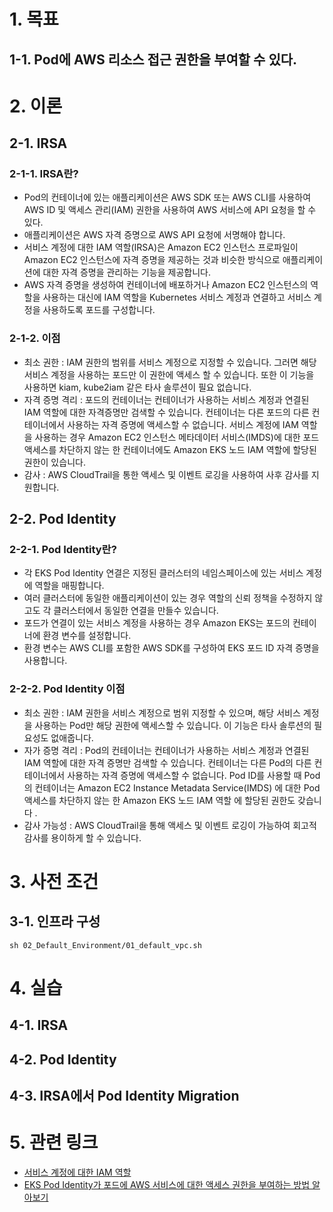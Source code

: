 # 1. 목표
## 1-1. Pod에 AWS 리소스 접근 권한을 부여할 수 있다.

# 2. 이론
## 2-1. IRSA
### 2-1-1. IRSA란?
- Pod의 컨테이너에 있는 애플리케이션은 AWS SDK 또는 AWS CLI를 사용하여 AWS ID 및 액세스 관리(IAM) 권한을 사용하여 AWS 서비스에 API 요청을 할 수 있다.
- 애플리케이션은 AWS 자격 증명으로 AWS API 요청에 서명해야 합니다.
- 서비스 계정에 대한 IAM 역할(IRSA)은 Amazon EC2 인스턴스 프로파일이 Amazon EC2 인스턴스에 자격 증명을 제공하는 것과 비슷한 방식으로 애플리케이션에 대한 자격 증명을 관리하는 기능을 제공합니다.
- AWS 자격 증명을 생성하여 컨테이너에 배포하거나 Amazon EC2 인스턴스의 역할을 사용하는 대신에 IAM 역할을 Kubernetes 서비스 계정과 연결하고 서비스 계정을 사용하도록 포드를 구성합니다.
### 2-1-2. 이점
- 최소 권한 : IAM 권한의 범위를 서비스 계정으로 지정할 수 있습니다. 그러면 해당 서비스 계정을 사용하는 포드만 이 권한에 액세스 할 수 있습니다. 또한 이 기능을 사용하면 kiam, kube2iam 같은 타사 솔루션이 필요 없습니다.
- 자격 증명 격리 : 포드의 컨테이너는 컨테이너가 사용하는 서비스 계정과 연결된 IAM 역할에 대한 자격증명만 검색할 수 있습니다. 컨테이너는 다른 포드의 다른 컨테이너에서 사용하는 자격 증명에 액세스할 수 없습니다. 서비스 계정에 IAM 역할을 사용하는 경우 Amazon EC2 인스턴스 메타데이터 서비스(IMDS)에 대한 포드 액세스를 차단하지 않는 한 컨테이너에도 Amazon EKS 노드 IAM 역할에 할당된 권한이 있습니다.
- 감사 : AWS CloudTrail을 통한 액세스 및 이벤트 로깅을 사용하여 사후 감사를 지원합니다.

## 2-2. Pod Identity
### 2-2-1. Pod Identity란?
- 각 EKS Pod Identity 연결은 지정된 클러스터의 네임스페이스에 있는 서비스 계정에 역할을 매핑합니다.
- 여러 클러스터에 동일한 애플리케이션이 있는 경우 역할의 신뢰 정책을 수정하지 않고도 각 클러스터에서 동일한 연결을 만들수 있습니다.
- 포드가 연결이 있는 서비스 계정을 사용하는 경우 Amazon EKS는 포드의 컨테이너에 환경 변수를 설정합니다.
- 환경 변수는 AWS CLI를 포함한 AWS SDK를 구성하여 EKS 포드 ID 자격 증명을 사용합니다.

### 2-2-2. Pod Identity 이점
- 최소 권한 : IAM 권한을 서비스 계정으로 범위 지정할 수 있으며, 해당 서비스 계정을 사용하는 Pod만 해당 권한에 액세스할 수 있습니다. 이 기능은 타사 솔루션의 필요성도 없애줍니다.
- 자가 증명 격리 : Pod의 컨테이너는 컨테이너가 사용하는 서비스 계정과 연결된 IAM 역할에 대한 자격 증명만 검색할 수 있습니다. 컨테이너는 다른 Pod의 다른 컨테이너에서 사용하는 자격 증명에 액세스할 수 없습니다. Pod ID를 사용할 때 Pod의 컨테이너는 Amazon EC2 Instance Metadata Service(IMDS) 에 대한 Pod 액세스를 차단하지 않는 한 Amazon EKS 노드 IAM 역할 에 할당된 권한도 갖습니다 .
- 감사 가능성 : AWS CloudTrail을 통해 액세스 및 이벤트 로깅이 가능하여 회고적 감사를 용이하게 할 수 있습니다.

# 3. 사전 조건
## 3-1. 인프라 구성
```
sh 02_Default_Environment/01_default_vpc.sh

```
# 4. 실습
## 4-1. IRSA
## 4-2. Pod Identity
## 4-3. IRSA에서 Pod Identity Migration
# 5. 관련 링크
- [서비스 계정에 대한 IAM 역할](https://docs.aws.amazon.com/ko_kr/eks/latest/userguide/iam-roles-for-service-accounts.html)
- [EKS Pod Identity가 포드에 AWS 서비스에 대한 액세스 권한을 부여하는 방법 알아보기](https://docs.aws.amazon.com/ko_kr/eks/latest/userguide/pod-identities.html)